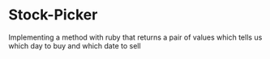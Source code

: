 # Stock-Picker
Implementing a method with ruby that returns a pair of values which tells us which day to buy and which date to sell
